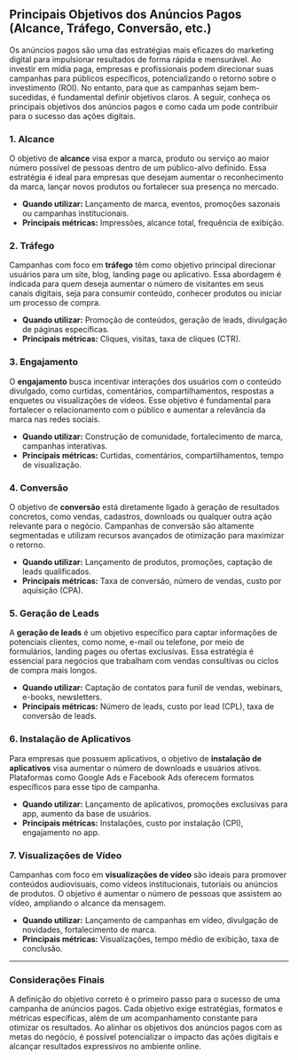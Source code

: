 
## Principais Objetivos dos Anúncios Pagos (Alcance, Tráfego, Conversão, etc.)

Os anúncios pagos são uma das estratégias mais eficazes do marketing digital para impulsionar resultados de forma rápida e mensurável. Ao investir em mídia paga, empresas e profissionais podem direcionar suas campanhas para públicos específicos, potencializando o retorno sobre o investimento (ROI). No entanto, para que as campanhas sejam bem-sucedidas, é fundamental definir objetivos claros. A seguir, conheça os principais objetivos dos anúncios pagos e como cada um pode contribuir para o sucesso das ações digitais.

### 1. Alcance

O objetivo de **alcance** visa expor a marca, produto ou serviço ao maior número possível de pessoas dentro de um público-alvo definido. Essa estratégia é ideal para empresas que desejam aumentar o reconhecimento da marca, lançar novos produtos ou fortalecer sua presença no mercado.

- **Quando utilizar:** Lançamento de marca, eventos, promoções sazonais ou campanhas institucionais.
- **Principais métricas:** Impressões, alcance total, frequência de exibição.

### 2. Tráfego

Campanhas com foco em **tráfego** têm como objetivo principal direcionar usuários para um site, blog, landing page ou aplicativo. Essa abordagem é indicada para quem deseja aumentar o número de visitantes em seus canais digitais, seja para consumir conteúdo, conhecer produtos ou iniciar um processo de compra.

- **Quando utilizar:** Promoção de conteúdos, geração de leads, divulgação de páginas específicas.
- **Principais métricas:** Cliques, visitas, taxa de cliques (CTR).

### 3. Engajamento

O **engajamento** busca incentivar interações dos usuários com o conteúdo divulgado, como curtidas, comentários, compartilhamentos, respostas a enquetes ou visualizações de vídeos. Esse objetivo é fundamental para fortalecer o relacionamento com o público e aumentar a relevância da marca nas redes sociais.

- **Quando utilizar:** Construção de comunidade, fortalecimento de marca, campanhas interativas.
- **Principais métricas:** Curtidas, comentários, compartilhamentos, tempo de visualização.

### 4. Conversão

O objetivo de **conversão** está diretamente ligado à geração de resultados concretos, como vendas, cadastros, downloads ou qualquer outra ação relevante para o negócio. Campanhas de conversão são altamente segmentadas e utilizam recursos avançados de otimização para maximizar o retorno.

- **Quando utilizar:** Lançamento de produtos, promoções, captação de leads qualificados.
- **Principais métricas:** Taxa de conversão, número de vendas, custo por aquisição (CPA).

### 5. Geração de Leads

A **geração de leads** é um objetivo específico para captar informações de potenciais clientes, como nome, e-mail ou telefone, por meio de formulários, landing pages ou ofertas exclusivas. Essa estratégia é essencial para negócios que trabalham com vendas consultivas ou ciclos de compra mais longos.

- **Quando utilizar:** Captação de contatos para funil de vendas, webinars, e-books, newsletters.
- **Principais métricas:** Número de leads, custo por lead (CPL), taxa de conversão de leads.

### 6. Instalação de Aplicativos

Para empresas que possuem aplicativos, o objetivo de **instalação de aplicativos** visa aumentar o número de downloads e usuários ativos. Plataformas como Google Ads e Facebook Ads oferecem formatos específicos para esse tipo de campanha.

- **Quando utilizar:** Lançamento de aplicativos, promoções exclusivas para app, aumento da base de usuários.
- **Principais métricas:** Instalações, custo por instalação (CPI), engajamento no app.

### 7. Visualizações de Vídeo

Campanhas com foco em **visualizações de vídeo** são ideais para promover conteúdos audiovisuais, como vídeos institucionais, tutoriais ou anúncios de produtos. O objetivo é aumentar o número de pessoas que assistem ao vídeo, ampliando o alcance da mensagem.

- **Quando utilizar:** Lançamento de campanhas em vídeo, divulgação de novidades, fortalecimento de marca.
- **Principais métricas:** Visualizações, tempo médio de exibição, taxa de conclusão.

---

### Considerações Finais

A definição do objetivo correto é o primeiro passo para o sucesso de uma campanha de anúncios pagos. Cada objetivo exige estratégias, formatos e métricas específicas, além de um acompanhamento constante para otimizar os resultados. Ao alinhar os objetivos dos anúncios pagos com as metas do negócio, é possível potencializar o impacto das ações digitais e alcançar resultados expressivos no ambiente online.
```
